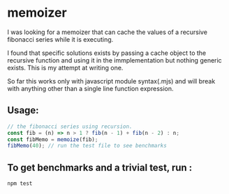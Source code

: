 # memoizer

I was looking for a memoizer that can cache the values of a recursive
fibonacci series while it is executing.

I found that specific solutions exists by passing a cache object to
the recursive function and using it in the immplementation but nothing
generic exists. This is my attempt at writing one.

So far this works only with javascript module syntax(.mjs) and will
break with anything other than a single line function expression.

## Usage:

```js
// the fibonacci series using recursion.
const fib = (n) => n > 1 ? fib(n - 1) + fib(n - 2) : n;
const fibMemo = memoize(fib);
fibMemo(40); // run the test file to see benchmarks
```

## To get benchmarks and a trivial test, run :
```js
npm test
```